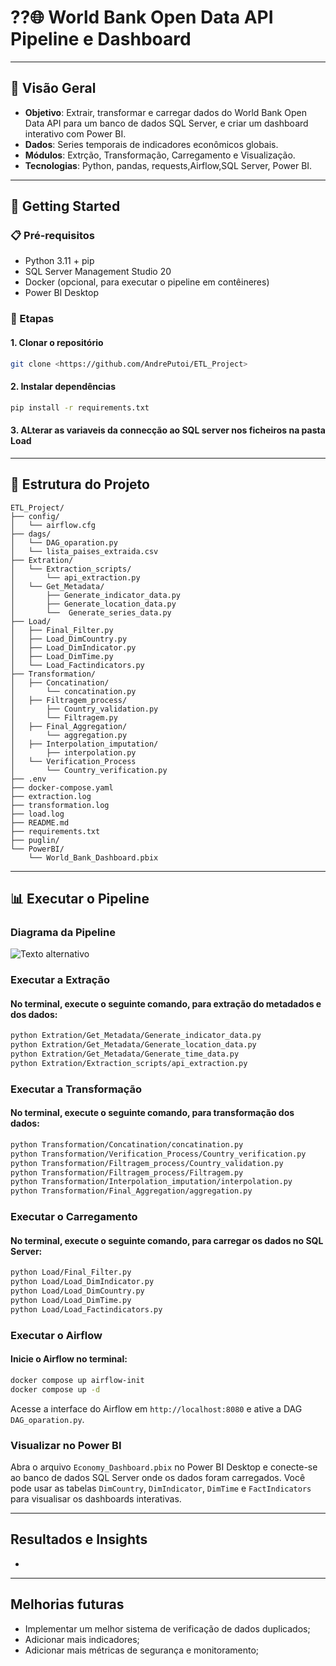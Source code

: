 # ??🌐 World Bank Open Data API Pipeline e Dashboard


---
## 📖 Visão Geral

- **Objetivo**: Extrair, transformar e carregar dados do World Bank Open Data API para um banco de dados SQL Server, e criar um dashboard interativo com Power BI.
- **Dados**: Series temporais de indicadores econômicos globais.
- **Módulos**: Extrção, Transformação, Carregamento e Visualização.
- **Tecnologias**: Python, pandas, requests,Airflow,SQL Server, Power BI.

---

## 🚀 Getting Started

### 📋 Pré-requisitos

- Python 3.11 + pip  
- SQL Server Management Studio 20
- Docker (opcional, para executar o pipeline em contêineres)
- Power BI Desktop

### 🔧 Etapas
#### 1. Clonar o repositório

```bash
git clone <https://github.com/AndrePutoi/ETL_Project>
```

#### 2. Instalar dependências
```bash
pip install -r requirements.txt
```

#### 3. ALterar as variaveis da connecção ao SQL server nos ficheiros na pasta Load

---

## 📂 Estrutura do Projeto

```
ETL_Project/
├── config/
│   └── airflow.cfg
├── dags/
│   └── DAG_oparation.py
│   └── lista_paises_extraida.csv
├── Extration/
│   └── Extraction_scripts/
│       └── api_extraction.py
│   └── Get_Metadata/
│       ├── Generate_indicator_data.py
│       ├── Generate_location_data.py
│       └──  Generate_series_data.py
├── Load/
│   ├── Final_Filter.py
│   ├── Load_DimCountry.py
│   ├── Load_DimIndicator.py
│   ├── Load_DimTime.py
│   └── Load_Factindicators.py
├── Transformation/
│   ├── Concatination/
│       └── concatination.py
│   ├── Filtragem_process/
│       ├── Country_validation.py
│       └── Filtragem.py
│   ├── Final_Aggregation/
│       └── aggregation.py
│   ├── Interpolation_imputation/
│       ├── interpolation.py
│   └── Verification_Process
│       └── Country_verification.py
├── .env
├── docker-compose.yaml
├── extraction.log
├── transformation.log
├── load.log
├── README.md
├── requirements.txt
├── puglin/
└── PowerBI/
    └── World_Bank_Dashboard.pbix
```

---

## 📊 Executar o Pipeline

### Diagrama da Pipeline
![Texto alternativo](caminho/para/imagem.png)

### Executar a Extração
#### No terminal, execute o seguinte comando, para extração do metadados e dos dados:
```bash
python Extration/Get_Metadata/Generate_indicator_data.py
python Extration/Get_Metadata/Generate_location_data.py
python Extration/Get_Metadata/Generate_time_data.py
python Extration/Extraction_scripts/api_extraction.py
```
### Executar a Transformação
#### No terminal, execute o seguinte comando, para transformação dos dados:
```bash
python Transformation/Concatination/concatination.py
python Transformation/Verification_Process/Country_verification.py
python Transformation/Filtragem_process/Country_validation.py
python Transformation/Filtragem_process/Filtragem.py
python Transformation/Interpolation_imputation/interpolation.py
python Transformation/Final_Aggregation/aggregation.py
```

### Executar o Carregamento
#### No terminal, execute o seguinte comando, para carregar os dados no SQL Server:
```bash
python Load/Final_Filter.py
python Load/Load_DimIndicator.py
python Load/Load_DimCountry.py
python Load/Load_DimTime.py
python Load/Load_Factindicators.py
```

### Executar o Airflow
#### Inicie o Airflow no terminal:
```bash
docker compose up airflow-init
docker compose up -d
```
Acesse a interface do Airflow em `http://localhost:8080` e ative a DAG `DAG_oparation.py`.


### Visualizar no Power BI

Abra o arquivo `Economy_Dashboard.pbix` no Power BI Desktop e conecte-se ao banco de dados SQL Server onde os dados foram carregados. Você pode usar as tabelas `DimCountry`, `DimIndicator`, `DimTime` e `FactIndicators` para visualisar os dashboards interativas.

---

## Resultados e Insights

-



---
## Melhorias futuras
- Implementar um melhor sistema de verificação de dados duplicados;
- Adicionar mais indicadores;
- Adicionar mais métricas de segurança e monitoramento;


